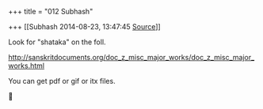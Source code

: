 +++
title = "012 Subhash"

+++
[[Subhash	2014-08-23, 13:47:45 [Source](https://groups.google.com/g/samskrita/c/3icHt2bK7Hk)]]



Look for "shataka" on the foll.

<http://sanskritdocuments.org/doc_z_misc_major_works/doc_z_misc_major_works.html>

  

You can get pdf or gif or itx files.



